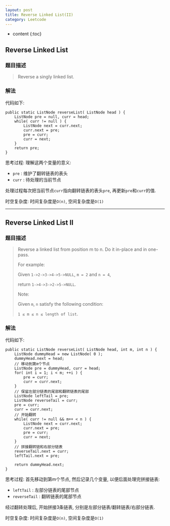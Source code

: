 ```yaml
---
layout: post
title: Reverse Linked List(II)
category: Leetcode
---
```


* content
{:toc}

## Reverse Linked List

### 题目描述

> Reverse a singly linked list.

### 解法

代码如下:

    public static ListNode reverseList( ListNode head ) {
        ListNode pre = null, curr = head;
        while( curr != null ) {
            ListNode next = curr.next;
            curr.next = pre;
            pre = curr;
            curr = next;
        }
        return pre;
    }

思考过程: 理解这两个变量的意义:

* `pre` : 维护了翻转链表的表头
* `curr` : 待处理的当前节点

处理过程每次把当前节点`curr`指向翻转链表的表头`pre`, 再更新`pre`和`curr`的值.

时空复杂度: 时间复杂度是`O(n)`, 空间复杂度是`O(1)`

- - -

## Reverse Linked List II

### 题目描述

> Reverse a linked list from position m to n. Do it in-place and in one-pass.
>
> For example:
>
> Given `1->2->3->4->5->NULL`, `m = 2` and `n = 4`,
>
> return `1->4->3->2->5->NULL`.
>
> Note:
>
> Given `m`, `n` satisfy the following condition:
>
> `1 ≤ m ≤ n ≤ length of list`.

### 解法

代码如下:

    public static ListNode reverseList( ListNode head, int m, int n ) {
        ListNode dummyHead = new ListNode( 0 );
        dummyHead.next = head;
        // 移动到第m个节点
        ListNode pre = dummyHead, curr = head;
        for( int i = 1; i < m; ++i ) {
            pre = curr;
            curr = curr.next;
        }
        // 保留左部分链表的尾部和翻转链表的尾部
        ListNode leftTail = pre;
        ListNode reverseTail = curr;
        pre = curr;
        curr = curr.next;
        // 开始翻转
        while( curr != null && m++ < n ) {
            ListNode next = curr.next;
            curr.next = pre;
            pre = curr;
            curr = next;
        }
        // 拼接翻转链和右部分链表
        reverseTail.next = curr;
        leftTail.next = pre;

        return dummyHead.next;
    }

思考过程: 首先移动到第m个节点, 然后记录几个变量, 以便后面处理完拼接链表:

* `leftTail` : 左部分链表的尾部节点
* `reverseTail` : 翻转链表的尾部节点

经过翻转处理后, 开始拼接3条链表, 分别是左部分链表/翻转链表/右部分链表.

时空复杂度: 时间复杂度是`O(n)`, 空间复杂度是`O(1)`